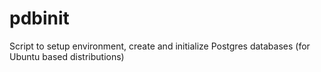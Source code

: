 # pdbinit
Script to setup environment, create and initialize Postgres databases (for Ubuntu based distributions)

